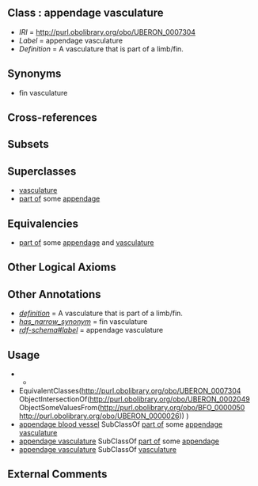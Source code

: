 
## Class : appendage vasculature

 * *IRI* = http://purl.obolibrary.org/obo/UBERON_0007304
 * *Label* = appendage vasculature
 * *Definition* = A vasculature that is part of a limb/fin.

## Synonyms

 * fin vasculature

## Cross-references


## Subsets


## Superclasses

 * [vasculature](../../UBERON/49/UBERON_0002049.md)
 * [part of](../../BFO/50/BFO_0000050.md) some [appendage](../../UBERON/26/UBERON_0000026.md)

## Equivalencies

 * [part of](../../BFO/50/BFO_0000050.md) some [appendage](../../UBERON/26/UBERON_0000026.md) and [vasculature](../../UBERON/49/UBERON_0002049.md)

## Other Logical Axioms


## Other Annotations

 * *[definition](../../IAO/15/IAO_0000115.md)* = A vasculature that is part of a limb/fin.
 * *[has_narrow_synonym](../../ym/oboInOwl#hasNarrowSynonym.md)* = fin vasculature
 * *[rdf-schema#label](../../el/rdf-schema#label.md)* = appendage vasculature

## Usage

 * -
 * EquivalentClasses(<http://purl.obolibrary.org/obo/UBERON_0007304> ObjectIntersectionOf(<http://purl.obolibrary.org/obo/UBERON_0002049> ObjectSomeValuesFrom(<http://purl.obolibrary.org/obo/BFO_0000050> <http://purl.obolibrary.org/obo/UBERON_0000026>)) )
 * [appendage blood vessel](../../UBERON/01/UBERON_0007301.md) SubClassOf [part of](../../BFO/50/BFO_0000050.md) some [appendage vasculature](../../UBERON/04/UBERON_0007304.md)
 * [appendage vasculature](../../UBERON/04/UBERON_0007304.md) SubClassOf [part of](../../BFO/50/BFO_0000050.md) some [appendage](../../UBERON/26/UBERON_0000026.md)
 * [appendage vasculature](../../UBERON/04/UBERON_0007304.md) SubClassOf [vasculature](../../UBERON/49/UBERON_0002049.md)

## External Comments

